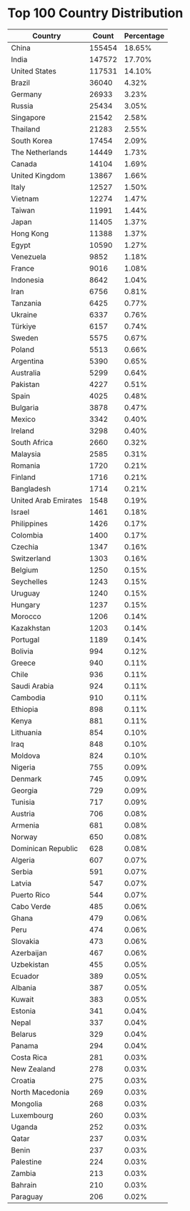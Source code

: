 # Top 100 Country Distribution
| Country | Count | Percentage |
|----|----|----|
| China | 155454 | 18.65% |
| India | 147572 | 17.70% |
| United States | 117531 | 14.10% |
| Brazil | 36040 | 4.32% |
| Germany | 26933 | 3.23% |
| Russia | 25434 | 3.05% |
| Singapore | 21542 | 2.58% |
| Thailand | 21283 | 2.55% |
| South Korea | 17454 | 2.09% |
| The Netherlands | 14449 | 1.73% |
| Canada | 14104 | 1.69% |
| United Kingdom | 13867 | 1.66% |
| Italy | 12527 | 1.50% |
| Vietnam | 12274 | 1.47% |
| Taiwan | 11991 | 1.44% |
| Japan | 11405 | 1.37% |
| Hong Kong | 11388 | 1.37% |
| Egypt | 10590 | 1.27% |
| Venezuela | 9852 | 1.18% |
| France | 9016 | 1.08% |
| Indonesia | 8642 | 1.04% |
| Iran | 6756 | 0.81% |
| Tanzania | 6425 | 0.77% |
| Ukraine | 6337 | 0.76% |
| Türkiye | 6157 | 0.74% |
| Sweden | 5575 | 0.67% |
| Poland | 5513 | 0.66% |
| Argentina | 5390 | 0.65% |
| Australia | 5299 | 0.64% |
| Pakistan | 4227 | 0.51% |
| Spain | 4025 | 0.48% |
| Bulgaria | 3878 | 0.47% |
| Mexico | 3342 | 0.40% |
| Ireland | 3298 | 0.40% |
| South Africa | 2660 | 0.32% |
| Malaysia | 2585 | 0.31% |
| Romania | 1720 | 0.21% |
| Finland | 1716 | 0.21% |
| Bangladesh | 1714 | 0.21% |
| United Arab Emirates | 1548 | 0.19% |
| Israel | 1461 | 0.18% |
| Philippines | 1426 | 0.17% |
| Colombia | 1400 | 0.17% |
| Czechia | 1347 | 0.16% |
| Switzerland | 1303 | 0.16% |
| Belgium | 1250 | 0.15% |
| Seychelles | 1243 | 0.15% |
| Uruguay | 1240 | 0.15% |
| Hungary | 1237 | 0.15% |
| Morocco | 1206 | 0.14% |
| Kazakhstan | 1203 | 0.14% |
| Portugal | 1189 | 0.14% |
| Bolivia | 994 | 0.12% |
| Greece | 940 | 0.11% |
| Chile | 936 | 0.11% |
| Saudi Arabia | 924 | 0.11% |
| Cambodia | 910 | 0.11% |
| Ethiopia | 898 | 0.11% |
| Kenya | 881 | 0.11% |
| Lithuania | 854 | 0.10% |
| Iraq | 848 | 0.10% |
| Moldova | 824 | 0.10% |
| Nigeria | 755 | 0.09% |
| Denmark | 745 | 0.09% |
| Georgia | 729 | 0.09% |
| Tunisia | 717 | 0.09% |
| Austria | 706 | 0.08% |
| Armenia | 681 | 0.08% |
| Norway | 650 | 0.08% |
| Dominican Republic | 628 | 0.08% |
| Algeria | 607 | 0.07% |
| Serbia | 591 | 0.07% |
| Latvia | 547 | 0.07% |
| Puerto Rico | 544 | 0.07% |
| Cabo Verde | 485 | 0.06% |
| Ghana | 479 | 0.06% |
| Peru | 474 | 0.06% |
| Slovakia | 473 | 0.06% |
| Azerbaijan | 467 | 0.06% |
| Uzbekistan | 455 | 0.05% |
| Ecuador | 389 | 0.05% |
| Albania | 387 | 0.05% |
| Kuwait | 383 | 0.05% |
| Estonia | 341 | 0.04% |
| Nepal | 337 | 0.04% |
| Belarus | 329 | 0.04% |
| Panama | 294 | 0.04% |
| Costa Rica | 281 | 0.03% |
| New Zealand | 278 | 0.03% |
| Croatia | 275 | 0.03% |
| North Macedonia | 269 | 0.03% |
| Mongolia | 268 | 0.03% |
| Luxembourg | 260 | 0.03% |
| Uganda | 252 | 0.03% |
| Qatar | 237 | 0.03% |
| Benin | 237 | 0.03% |
| Palestine | 224 | 0.03% |
| Zambia | 213 | 0.03% |
| Bahrain | 210 | 0.03% |
| Paraguay | 206 | 0.02% |
